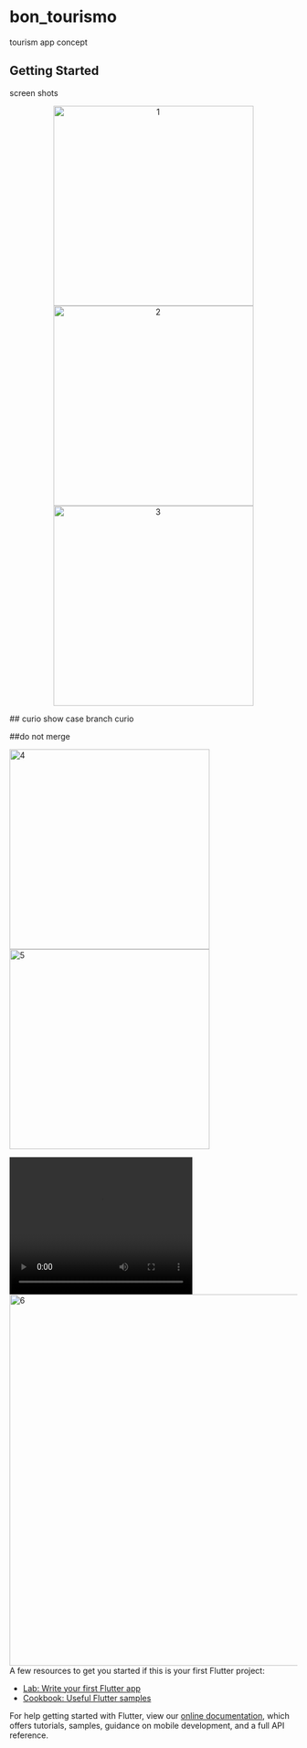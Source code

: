 # bon_tourismo

tourism app concept

## Getting Started

screen shots

<p align="center"> 
<img src="./sc/1.png" width="350" title="1"/>
<img src="./sc/2.png" width="350" title="2"/>
<img src="./sc/3.png" width="350" title="3"/>
</p>
## curio show case branch curio

##do not merge

<p><img src="./sc/4.png" width="350" title="4"/>
<img src="./sc/5.png" width="350" title="5"/>

</p>
 <video width="320" height="240" autoplay>
  <source src="https://github.com/ggichure/tourismconcept/blob/curio/sc/gif.mp4" type="video/mp4">
  Your browser does not support the video tag.
</video> 
<img src="./sc/6.png" width="650" title="6"/>
A few resources to get you started if this is your first Flutter project:

- [Lab: Write your first Flutter app](https://flutter.dev/docs/get-started/codelab)
- [Cookbook: Useful Flutter samples](https://flutter.dev/docs/cookbook)

For help getting started with Flutter, view our
[online documentation](https://flutter.dev/docs), which offers tutorials,
samples, guidance on mobile development, and a full API reference.
